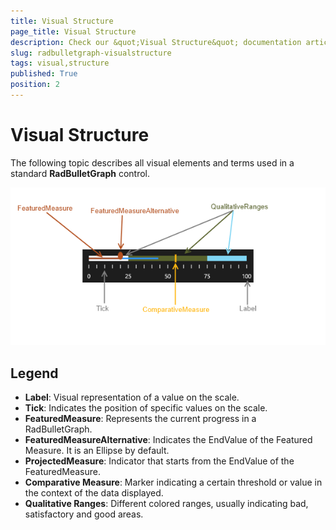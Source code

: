 ```yaml
---
title: Visual Structure
page_title: Visual Structure
description: Check our &quot;Visual Structure&quot; documentation article for RadBulletGraph for UWP control.
slug: radbulletgraph-visualstructure
tags: visual,structure
published: True
position: 2
---
```


# Visual Structure

The following topic describes all visual elements and terms used in a standard **RadBulletGraph** control.

![Rad Bullet Graph-Visual Structure](images/RadBulletGraph-VisualStructure.png)

## Legend

* **Label**: Visual representation of a value on the scale.
* **Tick**: Indicates the position of specific values on the scale.
* **FeaturedMeasure**: Represents the current progress in a RadBulletGraph.
* **FeaturedMeasureAlternative**: Indicates the EndValue of the Featured Measure. It is an Ellipse by default.
* **ProjectedMeasure**: Indicator that starts from the EndValue of the FeaturedMeasure.
* **Comparative Measure**: Marker indicating a certain threshold or value in the context of the data displayed.
* **Qualitative Ranges**: Different colored ranges, usually indicating bad, satisfactory and good areas.
              
